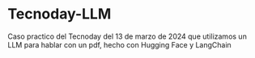 # Tecnoday-LLM
Caso practico del Tecnoday del 13 de marzo de 2024 que utilizamos un LLM para hablar con un pdf, hecho con Hugging Face y LangChain
